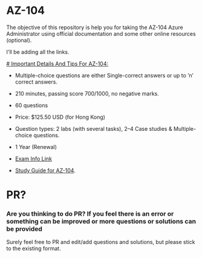 # AZ-104
The objective of this repository is help you for taking the AZ-104 Azure Administrator using official documentation and some other online resources (optional).

I'll be adding all the links.

[# Important Details And Tips For AZ-104:](https://k21academy.com/microsoft-azure/admin/microsoft-azure-administrator-certification/#:~:text=Important%20Details%20And%20Tips%20For,to%20%27n%27%20correct%20answers.)

- Multiple-choice questions are either Single-correct answers or up to ’n’ correct answers.
- 210 minutes, passing score 700/1000, no negative marks.
- 60 questions
- Price: $125.50 USD (for Hong Kong)
- Question types: 2 labs (with several tasks), 2–4 Case studies & Multiple-choice questions.
- 1 Year (Renewal)


- [Exam Info Link]([https://developer.hashicorp.com/terraform/tutorials/certification-003](https://learn.microsoft.com/en-us/credentials/certifications/azure-administrator/?practice-assessment-type=certification))
- [Study Guide for AZ-104]([https://developer.hashicorp.com/terraform/tutorials/certification-associate-tutorials-003](https://learn.microsoft.com/en-us/credentials/certifications/resources/study-guides/az-104)).


# PR?
### Are you thinking to do PR? If you feel there is an error or something can be improved or more questions or solutions can be provided
Surely feel free to PR and edit/add questions and solutions, but please stick to the existing format.
